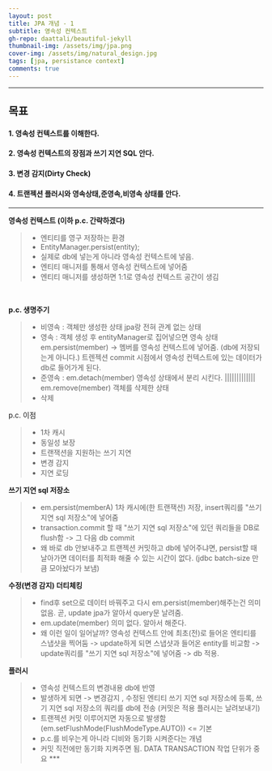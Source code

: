 ```yaml
---
layout: post
title: JPA 개념 - 1
subtitle: 영속성 컨텍스트
gh-repo: daattali/beautiful-jekyll
thumbnail-img: /assets/img/jpa.png
cover-img: /assets/img/natural_design.jpg
tags: [jpa, persistance context]
comments: true
---
```

___
## 목표

#### 1. 영속성 컨텍스트를 이해한다.
#### 2. 영속성 컨텍스트의 장점과 쓰기 지연 SQL 안다.
#### 3. 변경 감지(Dirty Check)
#### 4. 트랜젝션 플러시와 영속상태,준영속,비영속 상태를 안다.
___

__영속성 컨텍스트 (이하 p.c. 간략하겠다)__

> - 엔티티를 영구 저장하는 환경 
> - EntityManager.persist(entity);
> - 실제로 db에 넣는게 아니라 영속성 컨텍스트에 넣음.
> - 엔티티 매니저를 통해서 영속성 컨텍스트에 넣어줌
> - 엔티티 매니저를 생성하면 1:1로 영속성 컨텍스트 공간이 생김

<br/>

__p.c. 생명주기__

>	- 비영속 : 객체만 생성한 상태 jpa랑 전혀 관계 없는 상태
>	- 영속 : 객체 생성 후 entityManager로 집어넣으면 영속 상태 em.persist(member)  -> 멤버를 영속성 컨텍스트에 넣어줌. (db에 저장되는게 아니다.) 트렌젝션 commit 시점에서 영속성 컨텍스트에 있는 데이터가 db로 들어가게 된다.
>	- 준영속 : em.detach(member) 영속성 상태에서 분리 시킨다.  	|||||||||||||	em.remove(member) 객체를 삭제한 상태
>	- 삭제 	

p.c. 이점

> - 1차 캐시
> - 동일성 보장
> - 트랜잭션을 지원하는 쓰기 지연
> - 변경 감지
> - 지연 로딩

__쓰기 지연 sql 저장소__
	
> - em.persist(memberA) 1차 캐시에(한 트랜잭션) 저장, insert쿼리를 "쓰기 지연 sql 저장소"에 넣어줌
> - transaction.commit 할 때 "쓰기 지연 sql 저장소"에 있던 쿼리들을 DB로 flush함 -> 그 다음 db commit
> - 왜 바로 db 안보내주고 트랜젝션 커밋하고 db에 넣어주냐면, persist할 때 날아가면 데이터를 최적화 해줄 수 있는 시간이 없다. (jdbc batch-size 만큼 모아놨다가 보냄)

__수정(변경 감지) 더티체킹__

> - find후 set으로 데이터 바꿔주고 다시 em.persist(member)해주는건 의미없음. 곧, update jpa가 알아서 query문 날려줌.
> - em.update(member) 의미 없다. 알아서 해준다.
> - 왜 이런 일이 일어날까? 영속성 컨텍스트 안에 최초(전)로 들어온 엔티티를 스냅샷을 찍어둠 -> update하게 되면 스냅샷과 들어온 entity를 비교함 -> update쿼리를 "쓰기 지연 sql 저장소"에 넣어줌 -> db 적용.

__플러시__

> - 영속성 컨텍스트의 변경내용 db에 반영
> - 발생하게 되면 -> 변경감지 , 수정된 엔티티 쓰기 지연 sql 저장소에 등록, 쓰기 지연 sql 저장소의 쿼리를 db에 전송 (커밋은 적용 플러시는 날려보내기)
> - 트랜젝션 커밋 이루어지면 자동으로 발생함(em.setFlushMode(FlushModeType.AUTO)) <= 기본
> - p.c.를 비우는게 아니라 디비와 동기화 시켜준다는 개념
> - 커밋 직전에만 동기화 지켜주면 됨. DATA TRANSACTION 작업 단위가 중요 ***